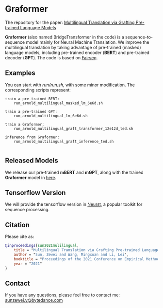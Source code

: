 # Graformer

The repository for the paper: [Multilingual Translation via Grafting Pre-trained Language Models](https://arxiv.org/abs/2109.05256)

**Graformer** (also named BridgeTransformer in the code) is a sequence-to-sequence model mainly for Neural Machine Translation. We improve the multilingual translation by taking advantage of pre-trained (masked) language models, including pre-trained encoder (**BERT**) and pre-trained decoder (**GPT**). The code is based on [Fairseq](https://github.com/pytorch/fairseq).

## Examples
You can start with *run/run.sh*, with some minor modification. The corresponding scripts represent:
```
train a pre-trained BERT:
    run_arnold_multilingual_masked_lm_6e6d.sh

train a pre-trained GPT:
    run_arnold_multilingual_lm_6e6d.sh

train a Graformer:
    run_arnold_multilingual_graft_transformer_12e12d_ted.sh

inference from Graformer:
    run_arnold_multilingual_graft_inference_ted.sh
    
```

## Released Models
We release our pre-trained **mBERT** and **mGPT**, along with the trained **Graformer** model in [here](https://drive.google.com/drive/folders/1WBleOk_sT-D06bxug_Pop77u3ZDx_mZb?usp=sharing).

## Tensorflow Version
We will provide the tensorflow version in [Neurst](https://github.com/bytedance/neurst), a popular toolkit for sequence processing.

## Citation

Please cite as:

``` bibtex
@inproceedings{sun2021mulilingual,
    title = "Multilingual Translation via Grafting Pre-trained Language Models",
    author = "Sun, Zewei and Wang, Mingxuan and Li, Lei",
    booktitle = "Proceedings of the 2021 Conference on Empirical Methods in Natural Language Processing: Findings",
    year = "2021"
}
```

## Contact

If you have any questions, please feel free to contact me: sunzewei.v@bytedance.com